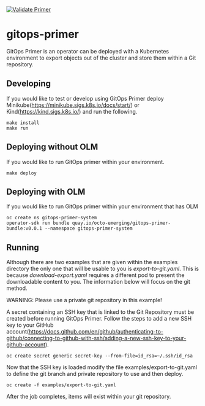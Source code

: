 [![Validate Primer](https://github.com/cooktheryan/gitops-primer/actions/workflows/validate-primer.yaml/badge.svg)](https://github.com/cooktheryan/gitops-primer/actions/workflows/validate-primer.yaml)

# gitops-primer
GitOps Primer is an operator can be deployed with a Kubernetes environment to export objects out of the cluster and store them within a Git repository.

## Developing
If you would like to test or develop using GitOps Primer deploy Minikube(https://minikube.sigs.k8s.io/docs/start/) or Kind(https://kind.sigs.k8s.io/) and run the following.

```
make install
make run
```

## Deploying without OLM
If you would like to run GitOps primer within your environment. 
```
make deploy
```

## Deploying with OLM
If you would like to run GitOps primer within your environment that has OLM
```
oc create ns gitops-primer-system
operator-sdk run bundle quay.io/octo-emerging/gitops-primer-bundle:v0.0.1 --namespace gitops-primer-system
```

## Running
Although there are two examples that are given within the examples directory the only one that will be usable to you is *export-to-git.yaml*. This is because *download-export.yaml* requires a different pod to present the downloadable content to you. The information below will focus on the git method.

WARNING: Please use a private git repository in this example!

A secret containing an SSH key that is linked to the Git Repository must be created before running GitOps Primer. Follow the steps to add a new SSH key to your GitHub account(https://docs.github.com/en/github/authenticating-to-github/connecting-to-github-with-ssh/adding-a-new-ssh-key-to-your-github-account).

```
oc create secret generic secret-key --from-file=id_rsa=~/.ssh/id_rsa
```

Now that the SSH key is loaded modify the file examples/export-to-git.yaml to define the git branch and private repository to use and then deploy.

```
oc create -f examples/export-to-git.yaml
```

After the job completes, items will exist within your git repository.

